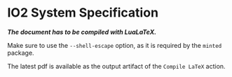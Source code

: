 # IO2 System Specification

***The document has to be compiled with LuaLaTeX.***

Make sure to use the `--shell-escape` option, as it is required by the `minted` package.

The latest pdf is available as the output artifact of the `Compile LaTeX` action.
